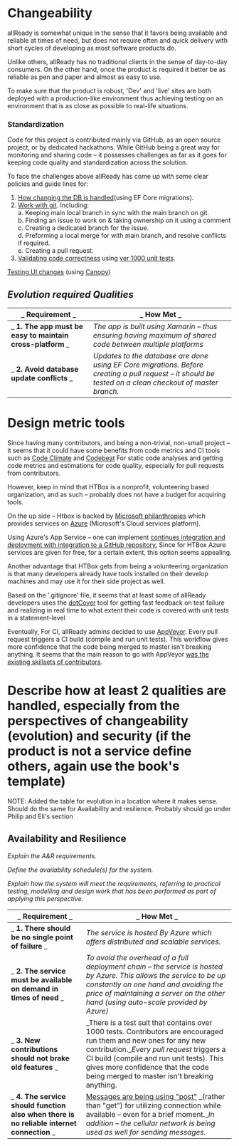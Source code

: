 #  Changeability

allReady is somewhat unique in the sense that it favors being available and reliable at times of need, but does not require often and quick delivery with short cycles of developing as most software products do.

Unlike others, allReady has no traditional clients in the sense of day-to-day consumers. On the other hand, once the product is required it better be as reliable as pen and paper and almost as easy to use.

To make sure that the product is robust, &#39;Dev&#39; and &#39;live&#39; sites are both deployed with a production-like environment thus achieving testing on an environment that is as close as possible to real-life situations.

### **Standardization**

Code for this project is contributed mainly via GitHub, as an open source project, or by dedicated hackathons. While GitHub being a great way for monitoring and sharing code – it possesses challenges as far as it goes for keeping code quality and standardization across the solution.

To face the challenges above allReady has come up with some clear policies and guide lines for:

1. [How changing the DB is handled](https://github.com/HTBox/allReady/wiki/Entity-Framework-Core-Migration-Workflow)(using EF Core migrations).
2. [Work with git](https://github.com/HTBox/allReady/blob/04456b9816ce918376e12d99c78bf434a444fed8/docs/git/gitprocess.md). Including:  
    a. Keeping main local branch in sync with the main branch on git.  
    b. Finding an issue to work on &amp; taking ownership on it using a comment  
    c. Creating a dedicated branch for the issue.  
    d. Preforming a local merge for with main branch, and resolve conflicts if required.  
    e. Creating a pull request.  
3. [Validating code correctness](https://github.com/HTBox/allReady/blob/04456b9816ce918376e12d99c78bf434a444fed8/docs/git/gitprocess.md#sending-changes-to-github) using [ver 1000 unit tests](https://github.com/HTBox/allReady/blob/04456b9816ce918376e12d99c78bf434a444fed8/docs/prerequisite_install_guide/prerequisite_install_guide.md#running-test-cases).

[Testing UI changes](https://github.com/HTBox/allReady/blob/04456b9816ce918376e12d99c78bf434a444fed8/docs/prerequisite_install_guide/prerequisite_install_guide.md#ui-tests) (using [Canopy](http://lefthandedgoat.github.io/canopy/index.html))

## _Evolution required Qualities_

| _ **Requirement** _ | _ **How Met** _ |
| --- | --- |
| _ **1.        The app must be easy to maintain cross-platform** _ | _The app is built using Xamarin – thus ensuring having maximum of shared code between multiple platforms_ |
| _ **2. Avoid database update conflicts** _ | _Updates to the database are done using EF Core migrations. Before creating a pull request – it should be tested on a clean checkout of master branch._ |

# Design metric tools

Since having many contributors, and being a non-trivial, non-small project – it seems that it could have some benefits from code metrics and CI tools such as [Code Climate](https://codeclimate.com/) and [Codebeat](https://codebeat.co/) For static code analyses and getting code metrics and estimations for code quality, especially for pull requests from contributors.

However, keep in mind that HTBox is a nonprofit, volunteering based organization, and as such – probably does not have a budget for acquiring tools.

On the up side – Htbox is backed by   [Microsoft philanthropies](https://www.microsoft.com/en-us/philanthropies) which provides services on [Azure](https://azure.microsoft.com/) (Microsoft&#39;s Cloud services platform).

Using Azure&#39;s App Service – one can implement [continues integration and deployment with integration to a GitHub repository.](https://docs.microsoft.com/en-us/azure/app-service-web/app-service-continuous-deployment) Since for HTBox Azure services are given for free, for a certain extent, this option seems appealing.

Another advantage that HTBox gets from being a volunteering organization is that many developers already have tools installed on their develop machines and may use it for their side project as well.

Based on the &#39;.gitignore&#39; file, it seems that at least some of allReady developers uses the [dotCover](https://www.jetbrains.com/dotcover/) tool for getting fast feedback on test failure and realizing in real time to what extent their code is covered with unit tests in a statement-level

Eventually, For CI, allReady admins decided to use [AppVeyor](https://www.appveyor.com/). Every pull request triggers a CI build (compile and run unit tests). This workflow gives more confidence that the code being merged to master isn&#39;t breaking anything. It seems that the main reason to go with AppVeyor [was the existing skillsets of contributors](https://github.com/HTBox/allReady/issues/94).



# Describe how at least 2 qualities are handled, especially from the perspectives of changeability (evolution) and security (if the product is not a service define others, again use the book&#39;s template)

NOTE: Added the table for evolution in a location where it makes sense. Should do the same for Availability and resilience. Probably should go under Philip and Eli&#39;s section

## Availability and Resilience

_Explain the A&amp;R requirements._

_Define the availability schedule(s) for the system._

_Explain how the system will meet the requirements, referring to practical testing, modelling and design work that has been performed as part of applying this perspective._

| _ **Requirement** _ | _ **How Met** _ |
| --- | --- |
| _ **1.        There should be no single point of failure** _ | _The service is hosted By Azure which offers distributed and scalable services._ |
| _ **2. The service must be available on demand in times of need** _ | _To avoid the overhead of a full deployment chain – the service is hosted by Azure. This allows the service to be up constantly on one hand and avoiding the price of maintaining a server on the other hand (using auto-scale provided by Azure)_ |
| _ **3. New contributions should not brake old features** _ | _There is a test suit that contains over 1000 tests. Contributors are encouraged run them and new ones for any new contribution.__Every pull request_ triggers a CI build (compile and run unit tests). This gives more confidence that the code being merged to master isn&#39;t breaking anything. |
| _ **4.  The service should function also when there is no reliable internet connection** _ | [Messages are being using &quot;post&quot;](https://github.com/HTBox/allReady/issues/186) _(rather than &quot;get&quot;) for utilizing connection while available – even for a brief moment.__In addition – the cellular network is being used as well for sending messages._ |

